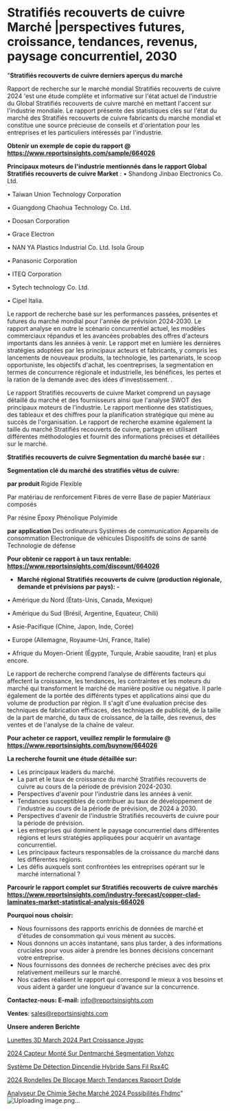 # Stratifiés recouverts de cuivre Marché |perspectives futures, croissance, tendances, revenus, paysage concurrentiel, 2030

"<strong>Stratifiés recouverts de cuivre derniers aperçus du marché</strong>

Rapport de recherche sur le marché mondial Stratifiés recouverts de cuivre 2024 'est une étude complète et informative sur l'état actuel de l'industrie du Global Stratifiés recouverts de cuivre marché en mettant l'accent sur l'industrie mondiale. Le rapport présente des statistiques clés sur l'état du marché des Stratifiés recouverts de cuivre fabricants du marché mondial et constitue une source précieuse de conseils et d'orientation pour les entreprises et les particuliers intéressés par l'industrie.

<strong>Obtenir un exemple de copie du rapport @ <a href=https://www.reportsinsights.com/sample/664026>https://www.reportsinsights.com/sample/664026</a></strong>

<strong>Principaux moteurs de l'industrie mentionnés dans le rapport Global Stratifiés recouverts de cuivre Market</strong> :
• Shandong Jinbao Electronics Co. Ltd.

• Taiwan Union Technology Corporation

• Guangdong Chaohua Technology Co. Ltd.

• Doosan Corporation

• Grace Electron

• NAN YA Plastics Industrial Co. Ltd. Isola Group

• Panasonic Corporation

• ITEQ Corporation

• Sytech technology Co. Ltd.

• Cipel Italia.

Le rapport de recherche basé sur les performances passées, présentes et futures du marché mondial pour l'année de prévision 2024-2030. Le rapport analyse en outre le scénario concurrentiel actuel, les modèles commerciaux répandus et les avancées probables des offres d'acteurs importants dans les années à venir. Le rapport met en lumière les dernières stratégies adoptées par les principaux acteurs et fabricants, y compris les lancements de nouveaux produits, la technologie, les partenariats, le scoop opportuniste, les objectifs d'achat, les coentreprises, la segmentation en termes de concurrence régionale et industrielle, les bénéfices, les pertes et la ration de la demande avec des idées d'investissement. .

Le rapport Stratifiés recouverts de cuivre Market comprend un paysage détaillé du marché et des fournisseurs ainsi que l'analyse SWOT des principaux moteurs de l'industrie. Le rapport mentionne des statistiques, des tableaux et des chiffres pour la planification stratégique qui mène au succès de l'organisation. Le rapport de recherche examine également la taille du marché Stratifiés recouverts de cuivre, partage en utilisant différentes méthodologies et fournit des informations précises et détaillées sur le marché.

<strong>Stratifiés recouverts de cuivre Segmentation du marché basée sur :</strong>

<strong> Segmentation clé du marché des stratifiés vêtus de cuivre: </strong>

<strong> par produit </strong>
Rigide
Flexible

Par matériau de renforcement
Fibres de verre
Base de papier
Matériaux composés

Par résine
Époxy
Phénolique
Polyimide

<strong> par application </strong>
Des ordinateurs
Systèmes de communication
Appareils de consommation
Electronique de véhicules
Dispositifs de soins de santé
Technologie de défense

<strong>Pour obtenir ce rapport à un taux rentable: <a href=https://www.reportsinsights.com/discount/664026>https://www.reportsinsights.com/discount/664026</a></strong>
<ul>
  <li><strong>Marché régional Stratifiés recouverts de cuivre (production régionale, demande et prévisions par pays): -</strong></li>
</ul>
• Amérique du Nord (États-Unis, Canada, Mexique)

• Amérique du Sud (Brésil, Argentine, Equateur, Chili)

• Asie-Pacifique (Chine, Japon, Inde, Corée)

• Europe (Allemagne, Royaume-Uni, France, Italie)

• Afrique du Moyen-Orient (Égypte, Turquie, Arabie saoudite, Iran) et plus encore.

Le rapport de recherche comprend l’analyse de différents facteurs qui affectent la croissance, les tendances, les contraintes et les moteurs du marché qui transforment le marché de manière positive ou négative. Il parle également de la portée des différents types et applications ainsi que du volume de production par région. Il s'agit d'une évaluation précise des techniques de fabrication efficaces, des techniques de publicité, de la taille de la part de marché, du taux de croissance, de la taille, des revenus, des ventes et de l'analyse de la chaîne de valeur.

<strong>Pour acheter ce rapport, veuillez remplir le formulaire @   <a href=https://www.reportsinsights.com/buynow/664026>https://www.reportsinsights.com/buynow/664026</a></strong>

<strong>La recherche fournit une étude détaillée sur:</strong>
<ul>
  <li>Les principaux leaders du marché.</li>
  <li>La part et le taux de croissance du marché Stratifiés recouverts de cuivre au cours de la période de prévision 2024-2030.</li>
  <li>Perspectives d'avenir pour l'industrie dans les années à venir.</li>
  <li>Tendances susceptibles de contribuer au taux de développement de l'industrie au cours de la période de prévision, de 2024 à 2030.</li>
  <li>Perspectives d'avenir de l'industrie Stratifiés recouverts de cuivre pour la période de prévision.</li>
  <li>Les entreprises qui dominent le paysage concurrentiel dans différentes régions et leurs stratégies appliquées pour acquérir un avantage concurrentiel.</li>
  <li>Les principaux facteurs responsables de la croissance du marché dans les différentes régions.</li>
  <li>Les défis auxquels sont confrontées les entreprises opérant sur le marché international ?</li>
</ul>

<strong>Parcourir le rapport complet sur Stratifiés recouverts de cuivre marchés <a href=https://www.reportsinsights.com/industry-forecast/copper-clad-laminates-market-statistical-analysis-664026>https://www.reportsinsights.com/industry-forecast/copper-clad-laminates-market-statistical-analysis-664026</a></strong>

<strong>Pourquoi nous choisir:</strong>
<ul>
  <li>Nous fournissons des rapports enrichis de données de marché et d'études de consommation qui vous mènent au succès.</li>
  <li>Nous donnons un accès instantané, sans plus tarder, à des informations cruciales pour vous aider à prendre les bonnes décisions concernant votre entreprise.</li>
  <li>Nous fournissons des données de recherche précises avec des prix relativement meilleurs sur le marché.</li>
  <li>Nos cadres réalisent le rapport qui correspond le mieux à vos besoins et vous aident à garder une longueur d'avance sur la concurrence.</li>
</ul>
<strong>Contactez-nous:
</strong><strong>E-mail:</strong> <a href=mailto:info@reportsinsights.com>info@reportsinsights.com</a>

<strong>Ventes</strong>: <a href=mailto:sales@reportsinsights.com>sales@reportsinsights.com</a>

<strong>Unsere anderen Berichte</strong>

<a href=https://www.linkedin.com/pulse/lunettes-3d-march%C3%A9-2024-part-croissance-jgyqc/>Lunettes 3D March 2024 Part Croissance Jgyqc</a>

<a href=https://www.linkedin.com/pulse/2024-capteur-monté-sur-dentmarché-segmentation-vohzc/>2024 Capteur Monté Sur Dentmarché Segmentation Vohzc</a>

<a href=https://www.linkedin.com/pulse/système-de-détection-dincendie-hybride-sans-fil-rsx4c/>Système De Détection Dincendie Hybride Sans Fil Rsx4C</a>

<a href=https://www.linkedin.com/pulse/2024-rondelles-de-blocage-march%C3%A9-tendances-rapport-dqlde/>2024 Rondelles De Blocage March Tendances Rapport Dqlde</a>

<a href=https://www.linkedin.com/pulse/analyseur-de-chimie-sèche-marché-2024-possibilités-fhdmc/>Analyseur De Chimie Sèche Marché 2024 Possibilités Fhdmc</a>"
![Uploading image.png…]()
